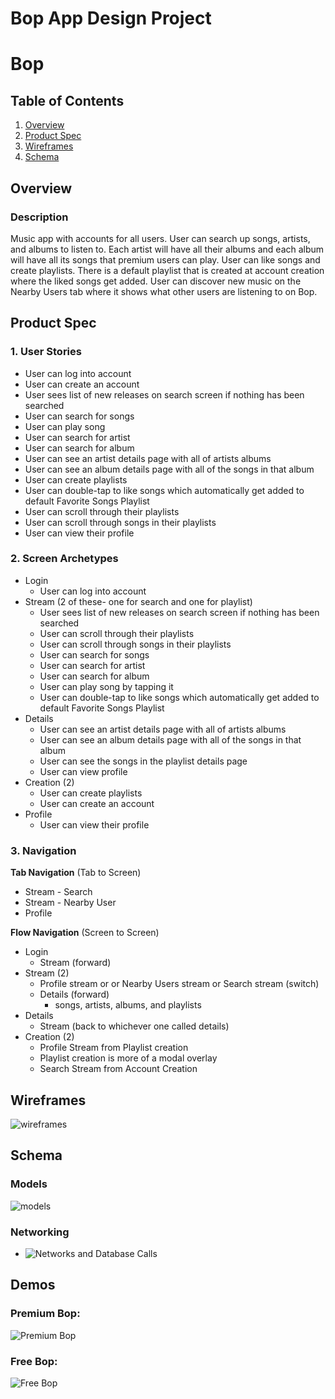 Bop App Design Project
===

# Bop

## Table of Contents
1. [Overview](#Overview)
1. [Product Spec](#Product-Spec)
1. [Wireframes](#Wireframes)
2. [Schema](#Schema)

## Overview
### Description
Music app with accounts for all users. User can search up songs, artists, and albums to listen to. Each artist will have all their albums and each album will have all its songs that premium users can play. User can like songs and create playlists. There is a default playlist that is created at account creation where the liked songs get added. User can discover new music on the Nearby Users tab where it shows what other users are listening to on Bop. 

## Product Spec

### 1. User Stories

* User can log into account
* User can create an account
* User sees list of new releases on search screen if nothing has been searched
* User can search for songs
* User can play song
* User can search for artist 
* User can search for album
* User can see an artist details page with all of artists albums
* User can see an album details page with all of the songs in that album
* User can create playlists 
* User can double-tap to like songs which automatically get added to default Favorite Songs Playlist
* User can scroll through their playlists
* User can scroll through songs in their playlists
* User can view their profile

### 2. Screen Archetypes

* Login
   * User can log into account
* Stream (2 of these- one for search and one for playlist)
   * User sees list of new releases on search screen if nothing has been searched
   * User can scroll through their playlists
   * User can scroll through songs in their playlists
   * User can search for songs
   * User can search for artist 
   * User can search for album
   * User can play song by tapping it
   * User can double-tap to like songs which automatically get added to default Favorite Songs Playlist
* Details
   * User can see an artist details page with all of artists albums
   * User can see an album details page with all of the songs in that album
   * User can see the songs in the playlist details page
   * User can view profile
* Creation (2)
   *  User can create playlists 
   *  User can create an account
* Profile
    * User can view their profile


### 3. Navigation

**Tab Navigation** (Tab to Screen)

* Stream - Search
* Stream - Nearby User
* Profile

**Flow Navigation** (Screen to Screen)

* Login
   * Stream (forward)
* Stream (2)
   * Profile stream or or Nearby Users stream or Search stream (switch)
   * Details (forward)
      * songs, artists, albums, and playlists
* Details
   * Stream (back to whichever one called details)
* Creation (2)
   *  Profile Stream from Playlist creation
   *  Playlist creation is more of a modal overlay
   *  Search Stream from Account Creation

## Wireframes
![wireframes](https://user-images.githubusercontent.com/73396101/125350477-65223300-e324-11eb-9e90-ffb92a1ac8fe.jpeg)

## Schema 
### Models
![models](https://user-images.githubusercontent.com/73396101/125358208-3c06a000-e32e-11eb-9dfb-ff319da84967.jpeg)

### Networking
- ![Networks and Database Calls](https://user-images.githubusercontent.com/73396101/125350403-520f6300-e324-11eb-8448-1ecf98a2de34.jpeg)

## Demos
### Premium Bop: 
![Premium Bop](https://github.com/FatemaNeemuch/Bop/blob/main/BopPremiumWalkthrough.gif)

### Free Bop: 
![Free Bop](https://github.com/FatemaNeemuch/Bop/blob/main/BopWalkthroughFree.gif)


